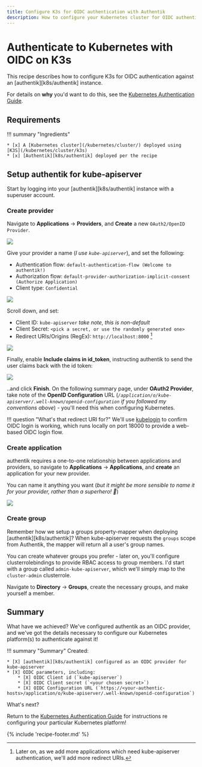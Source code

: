 ```yaml
---
title: Configure K3s for OIDC authentication with Authentik
description: How to configure your Kubernetes cluster for OIDC authentication with Authentik
---
```

# Authenticate to Kubernetes with OIDC on K3s

This recipe describes how to configure K3s for OIDC authentication against an [authentik][k8s/authentik] instance. 

For details on **why** you'd want to do this, see the [Kubernetes Authentication Guide](/kubernetes/oidc-authentication/).

## Requirements

!!! summary "Ingredients"

    * [x] A [Kubernetes cluster](/kubernetes/cluster/) deployed using [K3S](/kubernetes/cluster/k3s)
    * [x] [Authentik][k8s/authentik] deployed per the recipe

## Setup authentik for kube-apiserver

Start by logging into your [authentik][k8s/authentik] instance with a superuser account.

### Create provider

Navigate to **Applications** -> **Providers**, and **Create** a new `OAuth2/OpenID Provider`.

![](/images/authentik-kube-apiserver-1.png)

Give your provider a name (*I use `kube-apiserver`*), and set the following:

* Authentication flow: `default-authentication-flow (Welcome to authentik!)`
* Authorization flow: `default-provider-authorization-implicit-consent (Authorize Application)`
* Client type: `Confidential`

![](/images/authentik-kube-apiserver-2.png)

Scroll down, and set:

* Client ID: `kube-apiserver` *take note, this is non-default*
* Client Secret: `<pick a secret, or use the randomly generated one>`
* Redirect URIs/Origins (RegEx): `http://localhost:8000` [^1]

![](/images/authentik-kube-apiserver-3.png)

Finally, enable **Include claims in id_token**, instructing authentik to send the user claims back with the id token:

![](/images/authentik-kube-apiserver-5.png)

..and click **Finish**. On the following summary page, under **OAuth2 Provider**, take note of the **OpenID Configuration** URL (*`/application/o/kube-apiserver/.well-known/openid-configuration` if you followed my conventions above*) - you'll need this when configuring Kubernetes.

!!! question "What's that redirect URI for?"
    We'll use [kubelogin](https://github.com/int128/kubelogin) to confirm OIDC login is working, which runs locally on port 18000 to provide a web-based OIDC login flow.

### Create application

authentik requires a one-to-one relationship between applications and providers, so navigate to **Applications** -> **Applications**, and **create** an application for your new provider. 

You can name it anything you want (*but it might be more sensible to name it for your provider, rather than a superhero! :superhero:*)

![](/images/authentik-kube-apiserver-6.png)

### Create group

Remember how we setup a groups property-mapper when deploying [authentik][k8s/authentik]? When kube-apiserver requests the `groups` scope from Authentik, the mapper will return all a user's group names.

You can create whatever groups you prefer - later on, you'll configure clusterrolebindings to provide RBAC access to group members. I'd start with a group called `admin-kube-apiserver`, which we'll simply map to the `cluster-admin` clusterrole.

Navigate to **Directory** -> **Groups**, create the necessary groups, and make yourself a member.

## Summary

What have we achieved? We've configured authentik as an OIDC provider, and we've got the details necessary to configure our Kubernetes platform(s) to authenticate against it!

!!! summary "Summary"
    Created:

    * [X] [authentik][k8s/authentik] configured as an OIDC provider for kube-apiserver
    * [X] OIDC parameters, including:
        * [X] OIDC Client id (`kube-apiserver`)
        * [X] OIDC Client secret (`<your chosen secret>`)
        * [X] OIDC Configuration URL (`https://<your-authentic-hosts>/application/o/kube-apiserver/.well-known/openid-configuration`)

What's next? 

Return to the [Kubernetes Authentication Guide](/kubernetes/oidc-authentication/) for instructions re configuring your particular Kubernetes platform!

[^1]: Later on, as we add more applications which need kube-apiserver authentication, we'll add more redirect URIs.

{% include 'recipe-footer.md' %}
